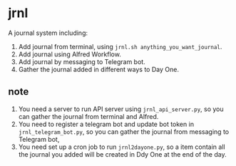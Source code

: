 # jrnl

A journal system including:
1. Add journal from terminal, using `jrnl.sh anything_you_want_journal`.
2. Add journal using Alfred Workflow.
3. Add journal by messaging to Telegram bot.
4. Gather the journal added in different ways to Day One. 
 

## note
1. You need a server to run API server using `jrnl_api_server.py`, so you can gather the journal from terminal and Alfred.
2. You need to register a telegram bot and update bot token in `jrnl_telegram_bot.py`, so you can gather the journal from messaging to Telegram bot,
3. You need set up a cron job to run `jrnl2dayone.py`, so a item contain all the journal you added will be
   created in Ddy One at the end of the day.